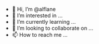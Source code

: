 - 👋 Hi, I’m @alflane
- 👀 I’m interested in ...
- 🌱 I’m currently learning ...
- 💞️ I’m looking to collaborate on ...
- 📫 How to reach me ...

<!---
alflane/alflane is a ✨ special ✨ repository because its `README.md` (this file) appears on your GitHub profile.
You can click the Preview link to take a look at your changes.
--->
